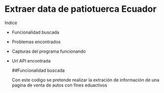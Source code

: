 # Extraer data de patiotuerca Ecuador

Indice
- Funcionalidad buscada
- Problemas encontrados
- Capturas del programa funcionando
- Url API encontrada


  ##Funcionalidad buscada

  Con este codigo se pretende realizar la extración de información de una pagina de venta de autos con fines eduactivos
